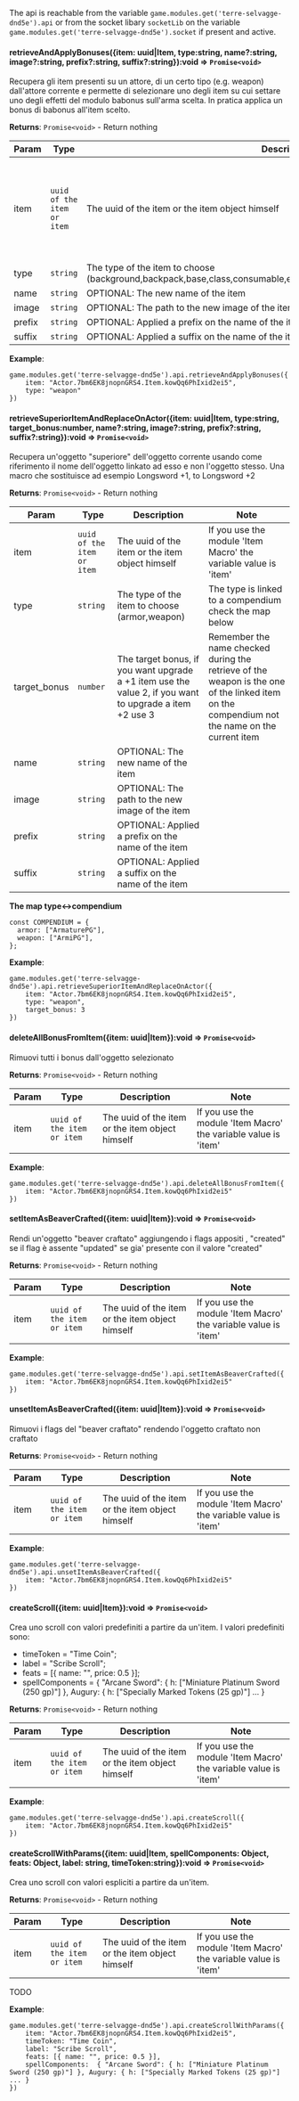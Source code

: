 The api is reachable from the variable `game.modules.get('terre-selvagge-dnd5e').api` or from the socket libary `socketLib` on the variable `game.modules.get('terre-selvagge-dnd5e').socket` if present and active.

#### retrieveAndApplyBonuses({item: uuid|Item, type:string, name?:string, image?:string, prefix?:string, suffix?:string}):void ⇒ <code>Promise&lt;void&gt;</code>

Recupera gli item presenti su un attore, di un certo tipo (e.g. weapon) dall'attore corrente e permette di selezionare uno degli item su cui settare uno degli effetti del modulo babonus sull'arma scelta.
In pratica applica un bonus di babonus all'item scelto.

**Returns**: <code>Promise&lt;void&gt;</code> - Return nothing

| Param | Type | Description | Note |
| --- | --- | --- | --- |
| item | <code>uuid of the item or item</code> | The uuid of the item or the item object himself | If you use the module 'Item Macro' the variable value is 'item' |
| type | <code>string</code> | The type of the item to choose (background,backpack,base,class,consumable,equipment,feat,loot,spell,subclass,tool,weapon) | |
| name | <code>string</code> | OPTIONAL: The new name of the item | |
| image | <code>string</code> | OPTIONAL: The path to the new image of the item | |
| prefix | <code>string</code> | OPTIONAL: Applied a prefix on the name of the item | |
| suffix | <code>string</code> | OPTIONAL: Applied a suffix on the name of the item | |

**Example**:

```
game.modules.get('terre-selvagge-dnd5e').api.retrieveAndApplyBonuses({
    item: "Actor.7bm6EK8jnopnGRS4.Item.kowQq6PhIxid2ei5",
    type: "weapon"
})

```

#### retrieveSuperiorItemAndReplaceOnActor({item: uuid|Item, type:string, target_bonus:number, name?:string, image?:string, prefix?:string, suffix?:string}):void ⇒ <code>Promise&lt;void&gt;</code>

Recupera un'oggetto "superiore" dell'oggetto corrente usando come riferimento il nome dell'oggetto linkato ad esso e non l'oggetto stesso.
Una macro che sostituisce ad esempio Longsword +1, to Longsword +2

**Returns**: <code>Promise&lt;void&gt;</code> - Return nothing

| Param | Type | Description | Note |
| --- | --- | --- | --- |
| item | <code>uuid of the item or item</code> | The uuid of the item or the item object himself | If you use the module 'Item Macro' the variable value is 'item' |
| type | <code>string</code> | The type of the item to choose (armor,weapon) | The type is linked to a compendium check the map below|
| target_bonus | <code>number</code> | The target bonus, if you want upgrade a +1 item use the value 2, if you want to upgrade a item +2 use 3 | Remember the name checked during the retrieve of the weapon is the one of the linked item on the compendium not the name on the current item |
| name | <code>string</code> | OPTIONAL: The new name of the item | |
| image | <code>string</code> | OPTIONAL: The path to the new image of the item | |
| prefix | <code>string</code> | OPTIONAL: Applied a prefix on the name of the item | |
| suffix | <code>string</code> | OPTIONAL: Applied a suffix on the name of the item | |

**The map type<->compendium**

```
const COMPENDIUM = {
  armor: ["ArmaturePG"],
  weapon: ["ArmiPG"],
};
```

**Example**:

```
game.modules.get('terre-selvagge-dnd5e').api.retrieveSuperiorItemAndReplaceOnActor({
    item: "Actor.7bm6EK8jnopnGRS4.Item.kowQq6PhIxid2ei5",
    type: "weapon",
    target_bonus: 3
})

```


#### deleteAllBonusFromItem({item: uuid|Item}):void ⇒ <code>Promise&lt;void&gt;</code>

Rimuovi tutti i bonus dall'oggetto selezionato

**Returns**: <code>Promise&lt;void&gt;</code> - Return nothing

| Param | Type | Description | Note |
| --- | --- | --- | --- |
| item | <code>uuid of the item or item</code> | The uuid of the item or the item object himself | If you use the module 'Item Macro' the variable value is 'item' |


**Example**:

```
game.modules.get('terre-selvagge-dnd5e').api.deleteAllBonusFromItem({
    item: "Actor.7bm6EK8jnopnGRS4.Item.kowQq6PhIxid2ei5"
})

```

#### setItemAsBeaverCrafted({item: uuid|Item}):void ⇒ <code>Promise&lt;void&gt;</code>

Rendi un'oggetto "beaver craftato" aggiungendo i flags appositi , "created" se il flag è assente "updated" se gia' presente con il valore "created"

**Returns**: <code>Promise&lt;void&gt;</code> - Return nothing

| Param | Type | Description | Note |
| --- | --- | --- | --- |
| item | <code>uuid of the item or item</code> | The uuid of the item or the item object himself | If you use the module 'Item Macro' the variable value is 'item' |


**Example**:

```
game.modules.get('terre-selvagge-dnd5e').api.setItemAsBeaverCrafted({
    item: "Actor.7bm6EK8jnopnGRS4.Item.kowQq6PhIxid2ei5"
})
```

#### unsetItemAsBeaverCrafted({item: uuid|Item}):void ⇒ <code>Promise&lt;void&gt;</code>

Rimuovi i flags del "beaver craftato" rendendo l'oggetto craftato non craftato

**Returns**: <code>Promise&lt;void&gt;</code> - Return nothing

| Param | Type | Description | Note |
| --- | --- | --- | --- |
| item | <code>uuid of the item or item</code> | The uuid of the item or the item object himself | If you use the module 'Item Macro' the variable value is 'item' |


**Example**:

```
game.modules.get('terre-selvagge-dnd5e').api.unsetItemAsBeaverCrafted({
    item: "Actor.7bm6EK8jnopnGRS4.Item.kowQq6PhIxid2ei5"
})

```

#### createScroll({item: uuid|Item}):void ⇒ <code>Promise&lt;void&gt;</code>

Crea uno scroll con valori predefiniti a partire da un'item.
I valori predefiniti sono:

- timeToken = "Time Coin";
- label = "Scribe Scroll";
- feats = [{ name: "", price: 0.5 }];
- spellComponents =  { "Arcane Sword": { h: ["Miniature Platinum Sword (250 gp)"] }, Augury: { h: ["Specially Marked Tokens (25 gp)"] ... }

**Returns**: <code>Promise&lt;void&gt;</code> - Return nothing

| Param | Type | Description | Note |
| --- | --- | --- | --- |
| item | <code>uuid of the item or item</code> | The uuid of the item or the item object himself | If you use the module 'Item Macro' the variable value is 'item' |


**Example**:

```
game.modules.get('terre-selvagge-dnd5e').api.createScroll({
    item: "Actor.7bm6EK8jnopnGRS4.Item.kowQq6PhIxid2ei5"
})

```

#### createScrollWithParams({item: uuid|Item, spellComponents: Object, feats: Object, label: string, timeToken:string}):void ⇒ <code>Promise&lt;void&gt;</code>

Crea uno scroll con valori espliciti a partire da un'item.

**Returns**: <code>Promise&lt;void&gt;</code> - Return nothing

| Param | Type | Description | Note |
| --- | --- | --- | --- |
| item | <code>uuid of the item or item</code> | The uuid of the item or the item object himself | If you use the module 'Item Macro' the variable value is 'item' |

TODO

**Example**:

```
game.modules.get('terre-selvagge-dnd5e').api.createScrollWithParams({
    item: "Actor.7bm6EK8jnopnGRS4.Item.kowQq6PhIxid2ei5",
    timeToken: "Time Coin",
    label: "Scribe Scroll",
    feats: [{ name: "", price: 0.5 }],
    spellComponents:  { "Arcane Sword": { h: ["Miniature Platinum Sword (250 gp)"] }, Augury: { h: ["Specially Marked Tokens (25 gp)"] ... }
})
```